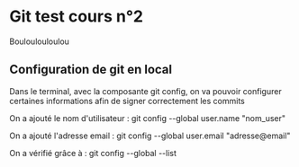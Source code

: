 # Git test cours n°2

Bouloulouloulou

## Configuration de git en local 

Dans le terminal, avec la composante git config, on va pouvoir configurer certaines informations afin de signer correctement les commits 

On a ajouté le nom d'utilisateur : git config --global user.name "nom_user"

On a ajouté l'adresse email : git config --global user.email "adresse@email"

On a vérifié grâce à : git config --global --list 
